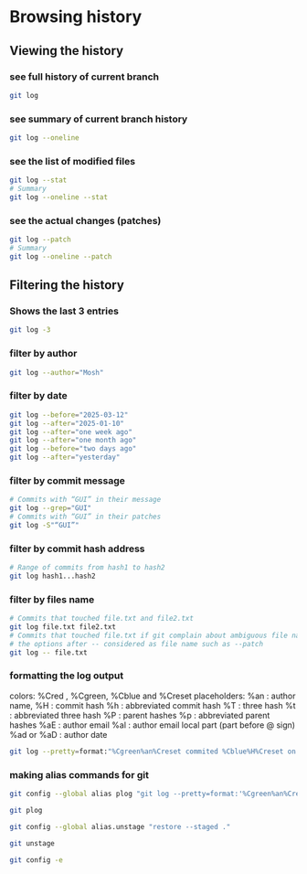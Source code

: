 # Browsing history

## Viewing the history

### see full history of current branch

```zsh
git log
```

### see summary of current branch history

```zsh
git log --oneline
```

### see the list of modified files

```zsh
git log --stat
# Summary
git log --oneline --stat
```

### see the actual changes (patches)

```zsh
git log --patch
# Summary
git log --oneline --patch
```

## Filtering the history

### Shows the last 3 entries

```zsh
git log -3
```

### filter by author

```zsh
git log --author="Mosh"
```

### filter by date

```zsh
git log --before="2025-03-12"
git log --after="2025-01-10"
git log --after="one week ago"
git log --after="one month ago"
git log --before="two days ago"
git log --after="yesterday"
```

### filter by commit message

```zsh
# Commits with “GUI” in their message
git log --grep="GUI"
# Commits with “GUI” in their patches
git log -S"“GUI”"
```

### filter by commit hash address

```zsh
# Range of commits from hash1 to hash2
git log hash1...hash2
```

### filter by files name

```zsh
# Commits that touched file.txt and file2.txt
git log file.txt file2.txt
# Commits that touched file.txt if git complain about ambiguous file name
# the options after -- considered as file name such as --patch
git log -- file.txt
```

### formatting the log output

colors: %Cred , %Cgreen, %Cblue and %Creset
placeholders:
%an : author name,
%H : commit hash
%h : abbreviated commit hash
%T : three hash
%t : abbreviated three hash
%P : parent hashes
%p : abbreviated parent hashes
%aE : author email
%al : author email local part (part before @ sign)
%ad or %aD : author date

```zsh
git log --pretty=format:"%Cgreen%an%Creset commited %Cblue%H%Creset on %cd"
```

### making alias commands for git

```zsh
git config --global alias plog "git log --pretty=format:'%Cgreen%an%Creset commited %Cblue%H%Creset on %cd'"

git plog

git config --global alias.unstage "restore --staged ."

git unstage

git config -e
```
